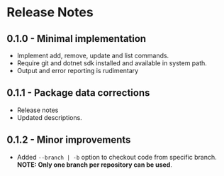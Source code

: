 # Release Notes

## 0.1.0 - Minimal implementation

* Implement add, remove, update and list commands.
* Require git and dotnet sdk installed and available in system path.
* Output and error reporting is rudimentary

## 0.1.1 - Package data corrections

* Release notes
* Updated descriptions.

## 0.1.2 - Minor improvements

* Added `--branch | -b` option to checkout code from specific branch. __NOTE: Only one branch per repository can be used__.
